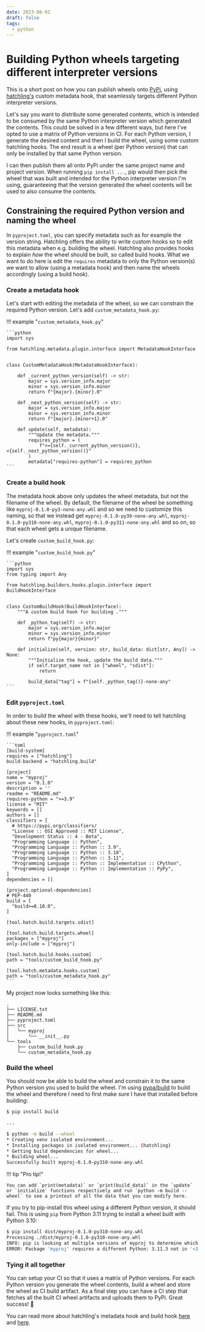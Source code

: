 ```yaml
---
date: 2023-06-02
draft: false
tags:
  - python
---
```


# Building Python wheels targeting different interpreter versions

This is a short post on how you can publish wheels onto [PyPi](https://pypi.org), using [hatchling's](https://hatch.pypa.io/latest/) custom metadata hook, that seamlessly targets different Python interpreter versions.

<!-- more -->

Let's say you want to distribute some generated contents, which is intended to be consumed by the same Python interpreter version which generated the contents. This could be solved in a few different ways, but here I've opted to use a matrix of Python versions in CI. For each Python version, I generate the desired content and then I build the wheel, using some custom hatchling hooks. The end result is a wheel (per Python version) that can only be installed by that same Python version.

I can then publish them all onto PyPi under the same project name and project version. When running `pip install ...`, pip would then pick the wheel that was built and intended for the Python interpreter version I'm using, guaranteeing that the version generated the wheel contents will be used to also consume the contents.

## Constraining the required Python version and naming the wheel

In `pyproject.toml`, you can specify metadata such as for example the version string. Hatchling offers the ability to write custom hooks so to edit this metadata when e.g. building the wheel. Hatchling also provides hooks to explain _how_ the wheel should be built, so called build hooks. What we want to do here is edit the `requires` metadata to only the Python version(s) we want to allow (using a metadata hook) and then name the wheels accordingly (using a build hook).

### Create a metadata hook

Let's start with editing the metadata of the wheel, so we can constrain the required Python version. Let's add `custom_metadata_hook.py`:

!!! example "`custom_metadata_hook.py`"

    ```python
    import sys

    from hatchling.metadata.plugin.interface import MetadataHookInterface


    class CustomMetadataHook(MetadataHookInterface):

        def _current_python_version(self) -> str:
            major = sys.version_info.major
            minor = sys.version_info.minor
            return f"{major}.{minor}.0"

        def _next_python_version(self) -> str:
            major = sys.version_info.major
            minor = sys.version_info.minor
            return f"{major}.{minor+1}.0"

        def update(self, metadata):
            """Update the metadata."""
            requires_python = (
                f">={self._current_python_version()},<{self._next_python_version()}"
            )
            metadata["requires-python"] = requires_python
    ```

### Create a build hook

The metadata hook above only updates the wheel metadata, but not the filename of the wheel. By default, the filename of the wheel be something like `myproj-0.1.0-py3-none-any.whl` and so we need to customize this naming, so that we instead get `myproj-0.1.0-py39-none-any.whl`, `myproj-0.1.0-py310-none-any.whl`, `myproj-0.1.0-py311-none-any.whl` and so on, so that each wheel gets a unique filename.

Let's create `custom_build_hook.py`:

!!! example "`custom_build_hook.py`"

    ```python
    import sys
    from typing import Any

    from hatchling.builders.hooks.plugin.interface import BuildHookInterface


    class CustomBuildHook(BuildHookInterface):
        """A custom build hook for building ."""

        def _python_tag(self) -> str:
            major = sys.version_info.major
            minor = sys.version_info.minor
            return f"py{major}{minor}"

        def initialize(self, version: str, build_data: dict[str, Any]) -> None:
            """Initialize the hook, update the build data."""
            if self.target_name not in ["wheel", "sdist"]:
                return

            build_data["tag"] = f"{self._python_tag()}-none-any"
    ```

### Edit `pyproject.toml`

In order to build the wheel with these hooks, we'll need to tell hatchling about these new hooks, in `pyproject.toml`:

!!! example "`pyproject.toml`"

    ```toml
    [build-system]
    requires = ["hatchling"]
    build-backend = "hatchling.build"

    [project]
    name = "myproj"
    version = "0.1.0"
    description = ''
    readme = "README.md"
    requires-python = ">=3.9"
    license = "MIT"
    keywords = []
    authors = []
    classifiers = [
      # https://pypi.org/classifiers/
      "License :: OSI Approved :: MIT License",
      "Development Status :: 4 - Beta",
      "Programming Language :: Python",
      "Programming Language :: Python :: 3.9",
      "Programming Language :: Python :: 3.10",
      "Programming Language :: Python :: 3.11",
      "Programming Language :: Python :: Implementation :: CPython",
      "Programming Language :: Python :: Implementation :: PyPy",
    ]
    dependencies = []

    [project.optional-dependencies]
    # PEP-440
    build = [
      "build>=0.10.0",
    ]

    [tool.hatch.build.targets.sdist]

    [tool.hatch.build.targets.wheel]
    packages = ["myproj"]
    only-include = ["myproj"]

    [tool.hatch.build.hooks.custom]
    path = "tools/custom_build_hook.py"

    [tool.hatch.metadata.hooks.custom]
    path = "tools/custom_metadata_hook.py"
    ```

My project now looks something like this:

```
.
├── LICENSE.txt
├── README.md
├── pyproject.toml
├── src
│   └── myproj
│       └── __init__.py
└── tools
    ├── custom_build_hook.py
    └── custom_metadata_hook.py
```

### Build the wheel

You should now be able to build the wheel and constrain it to the same Python version you used to build the wheel. I'm using [pypa/build](https://github.com/pypa/build) to build the wheel and therefore I need to first make sure I have that installed before building:

```bash
$ pip install build

...

$ python -m build --wheel
* Creating venv isolated environment...
* Installing packages in isolated environment... (hatchling)
* Getting build dependencies for wheel...
* Building wheel...
Successfully built myproj-0.1.0-py310-none-any.whl
```

!!! tip "Pro tip!"

    You can add `print(metadata)` or `print(build_data)` in the `update` or `initialize` functions respectively and run `python -m build --wheel` to see a printout of all the data that you can modify here.

If you try to pip-install this wheel using a different Python version, it should fail. This is using `pip` from Python 3.11 trying to install a wheel built with Python 3.10:

```bash
$ pip install dist/myproj-0.1.0-py310-none-any.whl
Processing ./dist/myproj-0.1.0-py310-none-any.whl
INFO: pip is looking at multiple versions of myproj to determine which version is compatible with other requirements. This could take a while.
ERROR: Package 'myproj' requires a different Python: 3.11.3 not in '<3.11.0,>=3.10.0'
```

### Tying it all together

You can setup your CI so that it uses a matrix of Python versions. For each Python version you generate the wheel contents, build a wheel and store the wheel as CI build artifact. As a final step you can have a CI step that fetches all the built CI wheel artifacts and uploads them to PyPi. Great success! 🎯

You can read more about hatchling's metadata hook and build hook [here](https://hatch.pypa.io/latest/plugins/metadata-hook/custom/) and [here](https://hatch.pypa.io/latest/plugins/build-hook/custom/).
